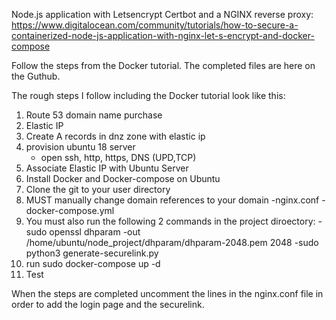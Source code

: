 Node.js application with Letsencrypt Certbot and a NGINX reverse proxy: https://www.digitalocean.com/community/tutorials/how-to-secure-a-containerized-node-js-application-with-nginx-let-s-encrypt-and-docker-compose

Follow the steps from the Docker tutorial. The completed files are here on the Guthub. 

The rough steps I follow including the Docker tutorial look like this:

1. Route 53 domain name purchase
2. Elastic IP
3. Create A records in dnz zone with elastic ip
4. provision ubuntu 18 server
	- open ssh, http, https, DNS (UPD,TCP)
5. Associate Elastic IP with Ubuntu Server
6. Install Docker and Docker-compose on Ubuntu
7. Clone the git to your user directory
8. MUST manually change domain references to your domain
  -nginx.conf
  -docker-compose.yml
8. You must also run the following 2 commands in the project diroectory:
  -sudo openssl dhparam -out /home/ubuntu/node_project/dhparam/dhparam-2048.pem 2048
  -sudo python3 generate-securelink.py
10. run sudo docker-compose up -d
11. Test

When the steps are completed uncomment the lines in the nginx.conf file in order to add the login page and the securelink.

